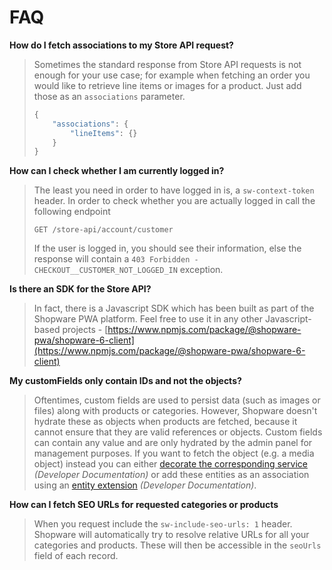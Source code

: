 # FAQ

**How do I fetch associations to my Store API request?**

> Sometimes the standard response from Store API requests is not enough for your use case; for example when fetching an order you would like to retrieve line items or images for a product. Just add those as an `associations` parameter.
>
> ```javascript
> {
>     "associations": {
>         "lineItems": {}
>     }
> }
> ```

**How can I check whether I am currently logged in?**

> The least you need in order to have logged in is, a `sw-context-token` header. In order to check whether you are actually logged in call the following endpoint
>
> ```text
> GET /store-api/account/customer
> ```
>
> If the user is logged in, you should see their information, else the response will contain a `403 Forbidden - CHECKOUT__CUSTOMER_NOT_LOGGED_IN` exception.

**Is there an SDK for the Store API?**

> In fact, there is a Javascript SDK which has been built as part of the Shopware PWA platform. Feel free to use it in any other Javascript-based projects - [https://www.npmjs.com/package/@shopware-pwa/shopware-6-client](https://www.npmjs.com/package/@shopware-pwa/shopware-6-client)

**My customFields only contain IDs and not the objects?**

> Oftentimes, custom fields are used to persist data \(such as images or files\) along with products or categories. However, Shopware doesn't hydrate these as objects when products are fetched, because it cannot ensure that they are valid references or objects. Custom fields can contain any value and are only hydrated by the admin panel for management purposes. If you want to fetch the object \(e.g. a media object\) instead you can either [decorate the corresponding service](https://developer.shopware.com/docs/guides/plugins/plugins/plugin-fundamentals/adjusting-service) *(Developer Documentation)* or add these entities as an association using an [entity extension](https://developer.shopware.com/docs/guides/plugins/plugins/framework/data-handling/add-complex-data-to-existing-entities) *(Developer Documentation)*.

**How can I fetch SEO URLs for requested categories or products**

> When you request include the `sw-include-seo-urls: 1` header. Shopware will automatically try to resolve relative URLs for all your categories and products. These will then be accessible in the `seoUrls` field of each record.  
